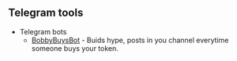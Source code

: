 ## Telegram tools

* Telegram bots
    * [BobbyBuysBot](https://t.me/@BobbyBuysBot) - Buids hype, posts in you channel everytime someone buys your token. 



